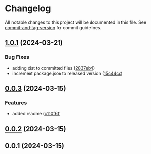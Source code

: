 # Changelog

All notable changes to this project will be documented in this file. See [commit-and-tag-version](https://github.com/absolute-version/commit-and-tag-version) for commit guidelines.

## [1.0.1](https://github.com/hyrumwhite/spicyjs-router/compare/v0.0.3...v1.0.1) (2024-03-21)


### Bug Fixes

* adding dist to committed files ([2837eb4](https://github.com/hyrumwhite/spicyjs-router/commit/2837eb4d220cf0f6a7dad4aca6ab44676aac4f49))
* increment package.json to released version ([15c44cc](https://github.com/hyrumwhite/spicyjs-router/commit/15c44cc9bb7cd8a4deefce6c704637feb5347988))

## [0.0.3](https://github.com/hyrumwhite/spicyjs-router/compare/v0.0.2...v0.0.3) (2024-03-15)


### Features

* added readme ([c110f6f](https://github.com/hyrumwhite/spicyjs-router/commit/c110f6f983873f2f59f66f2812b890f9452b3e96))

## [0.0.2](https://github.com/hyrumwhite/spicyjs-router/compare/v0.0.1...v0.0.2) (2024-03-15)

## 0.0.1 (2024-03-15)
